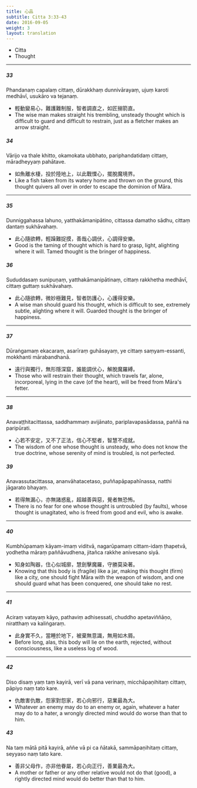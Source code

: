 ```yaml
---
title: 心品
subtitle: Citta 3:33-43
date: 2016-09-05
weight: 3
layout: translation
---
```


- Citta
- Thought

---

##### 33

Phandanaṃ capalaṃ cittaṃ, dūrakkhaṃ dunnivārayaṃ, ujuṃ karoti medhāvī, usukāro va tejanaṃ.

- 輕動變易心，難護難制服，智者調直之，如匠搦箭直。
- The wise man makes straight his trembling, unsteady thought which is difficult to guard and difficult to restrain, just as a fletcher makes an arrow straight.

##### 34

Vārijo va thale khitto, okamokata ubbhato, pariphandatidaṃ cittaṃ, māradheyyaṃ pahātave.

- 如魚離水棲，投於陸地上，以此戰慄心，擺脫魔境界。
- Like a fish taken from its watery home and thrown on the ground, this thought quivers all over in order to escape the dominion of Māra.

---

##### 35

Dunniggahassa lahuno, yatthakāmanipātino, cittassa damatho sādhu, cittaṃ dantaṃ sukhāvahaṃ.

- 此心隨欲轉，輕躁難捉摸，善哉心調伏，心調得安樂。
- Good is the taming of thought which is hard to grasp, light, alighting where it will. Tamed thought is the bringer of happiness.

##### 36

Sududdasaṃ sunipuṇaṃ, yatthakāmanipātinaṃ, cittaṃ rakkhetha medhāvī, cittaṃ guttaṃ sukhāvahaṃ.

- 此心隨欲轉，微妙極難見，智者防護心，心護得安樂。
- A wise man should guard his thought, which is difficult to see, extremely subtle, alighting where it will. Guarded thought is the bringer of happiness.

---

##### 37

Dūraṅgamaṃ ekacaraṃ, asarīraṃ guhāsayaṃ, ye cittaṃ saṃyam-essanti, mokkhanti mārabandhanā.

- 遠行與獨行，無形隱深窟，誰能調伏心，解脫魔羅縛。
- Those who will restrain their thought, which travels far, alone, incorporeal, lying in the cave (of the heart), will be freed from Māra's fetter.

---

##### 38

Anavaṭṭhitacittassa, saddhammaṃ avijānato, pariplavapasādassa, paññā na paripūrati.

- 心若不安定，又不了正法，信心不堅者，智慧不成就。
- The wisdom of one whose thought is unsteady, who does not know the true doctrine, whose serenity of mind is troubled, is not perfected.

##### 39

Anavassutacittassa, ananvāhatacetaso, puññapāpapahīnassa, natthi jāgarato bhayaṃ.

- 若得無漏心，亦無諸惑亂，超越善與惡，覺者無恐怖。
- There is no fear for one whose thought is untroubled (by faults), whose thought is unagitated, who is freed from good and evil, who is awake.

---

##### 40

Kumbhūpamaṃ kāyam-imaṃ viditvā, nagarūpamaṃ cittam-idaṃ ṭhapetvā, yodhetha māraṃ paññāvudhena, jitañca rakkhe anivesano siyā.

- 知身如陶器，住心似城廓，慧劍擊魔羅，守勝莫染著。
- Knowing that this body is (fragile) like a jar, making this thought (firm) like a city, one should fight Māra with the weapon of wisdom, and one should guard what has been conquered, one should take no rest.

---

##### 41

Aciraṃ vatayaṃ kāyo, pathaviṃ adhisessati, chuddho apetaviññāṇo, niratthaṃ va kaliṅgaraṃ.

- 此身實不久，當睡於地下，被棄無意識，無用如木屑。
- Before long, alas, this body will lie on the earth, rejected, without consciousness, like a useless log of wood.

---

##### 42

Diso disaṃ yaṃ taṃ kayirā, verī vā pana verinaṃ, micchāpaṇihitaṃ cittaṃ, pāpiyo naṃ tato kare.

- 仇敵害仇敵，怨家對怨家，若心向邪行，惡業最為大。
- Whatever an enemy may do to an enemy or, again, whatever a hater may do to a hater, a wrongly directed mind would do worse than that to him.

##### 43

Na taṃ mātā pitā kayirā, aññe vā pi ca ñātakā, sammāpaṇihitaṃ cittaṃ, seyyaso naṃ tato kare.

- 善非父母作，亦非他眷屬，若心向正行，善業最為大。
- A mother or father or any other relative would not do that (good), a rightly directed mind would do better than that to him.